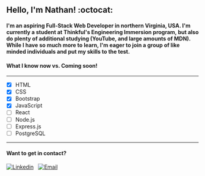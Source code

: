 ## **Hello, I'm Nathan!** :octocat:

#### I'm an aspiring Full-Stack Web Developer in northern Virginia, USA. I'm currently a student at Thinkful's Engineering Immersion program, but also do plenty of additional studying (YouTube, and large amounts of MDN). While I have so much more to learn, I'm eager to join a group of like minded individuals and put my skills to the test.

#### What I know now vs. Coming soon!
-------------------------------------
- [x] HTML        
- [x] CSS
- [x] Bootstrap  
- [x] JavaScript
- [ ] React      
- [ ] Node.js
- [ ] Express.js 
- [ ] PostgreSQL   

-------------------------------------

#### Want to get in contact? 

[![Linkedin](https://icons.iconarchive.com/icons/limav/flat-gradient-social/32/Linkedin-icon.png)](https://www.linkedin.com/in/nathanielhotchkiss/)
&nbsp;
[![Email](https://icons.iconarchive.com/icons/hopstarter/sleek-xp-basic/32/Mail-icon.png)](mailto:nathanielhotchkiss@gmail.com)
&nbsp;
